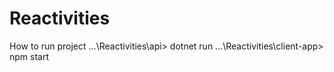 # Reactivities

How to run project
...\Reactivities\api> dotnet run
...\Reactivities\client-app> npm start
